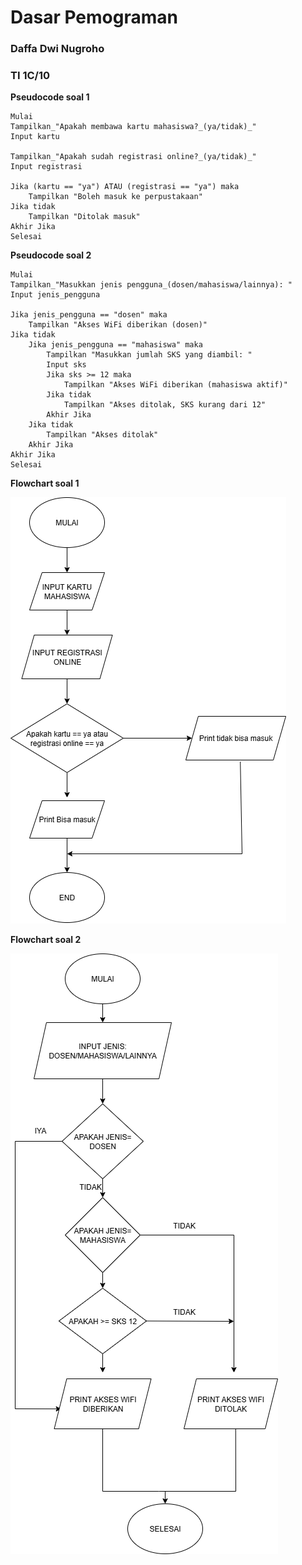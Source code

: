 # Dasar Pemograman
### Daffa Dwi Nugroho
### TI 1C/10

**Pseudocode soal 1**

    Mulai
    Tampilkan_"Apakah membawa kartu mahasiswa?_(ya/tidak)_"
    Input kartu

    Tampilkan_"Apakah sudah registrasi online?_(ya/tidak)_"
    Input registrasi

    Jika (kartu == "ya") ATAU (registrasi == "ya") maka
        Tampilkan "Boleh masuk ke perpustakaan"
    Jika tidak
        Tampilkan "Ditolak masuk"
    Akhir Jika
    Selesai
**Pseudocode soal 2**

    Mulai
    Tampilkan_"Masukkan jenis pengguna_(dosen/mahasiswa/lainnya): "
    Input jenis_pengguna

    Jika jenis_pengguna == "dosen" maka
        Tampilkan "Akses WiFi diberikan (dosen)"
    Jika tidak
        Jika jenis_pengguna == "mahasiswa" maka
            Tampilkan "Masukkan jumlah SKS yang diambil: "
            Input sks
            Jika sks >= 12 maka
                Tampilkan "Akses WiFi diberikan (mahasiswa aktif)"
            Jika tidak
                Tampilkan "Akses ditolak, SKS kurang dari 12"
            Akhir Jika
        Jika tidak
            Tampilkan "Akses ditolak"
        Akhir Jika
    Akhir Jika
    Selesai

**Flowchart soal 1**

![Flowchart 1](https://github.com/Dapa-yap/Daspro/blob/main/Tugas_Daspro/img/FlowChart1.png?raw=true)

**Flowchart soal 2**

![Flowchart 2](https://github.com/Dapa-yap/Daspro/blob/main/Tugas_Daspro/img/FLowchart2.png?raw=true)



